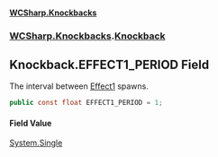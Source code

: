 #### [WCSharp\.Knockbacks](README.md 'README')
### [WCSharp\.Knockbacks](WCSharp.Knockbacks.md 'WCSharp\.Knockbacks').[Knockback](WCSharp.Knockbacks.Knockback.md 'WCSharp\.Knockbacks\.Knockback')

## Knockback\.EFFECT1\_PERIOD Field

The interval between [Effect1](WCSharp.Knockbacks.Knockback.Effect1.md 'WCSharp\.Knockbacks\.Knockback\.Effect1') spawns\.

```csharp
public const float EFFECT1_PERIOD = 1;
```

#### Field Value
[System\.Single](https://learn.microsoft.com/en-us/dotnet/api/system.single 'System\.Single')